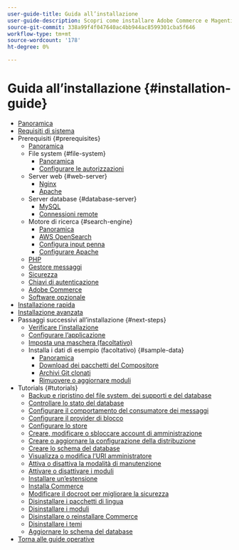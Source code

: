 ```yaml
---
user-guide-title: Guida all’installazione
user-guide-description: Scopri come installare Adobe Commerce e Magenti Open Source per le distribuzioni locali.
source-git-commit: 338a99f4f047640ac4bb944ac8599301cba5f646
workflow-type: tm+mt
source-wordcount: '178'
ht-degree: 0%

---
```



# Guida all’installazione {#installation-guide}

- [Panoramica](overview.md)
- [Requisiti di sistema](system-requirements.md)
- Prerequisiti {#prerequisites}
   - [Panoramica](prerequisites/overview.md)
   - File system {#file-system}
      - [Panoramica](prerequisites/file-system/overview.md)
      - [Configurare le autorizzazioni](prerequisites/file-system/configure-permissions.md)
   - Server web {#web-server}
      - [Nginx](prerequisites/web-server/nginx.md)
      - [Apache](prerequisites/web-server/apache.md)
   - Server database {#database-server}
      - [MySQL](prerequisites/database/mysql.md)
      - [Connessioni remote](prerequisites/database/mysql-remote.md)
   - Motore di ricerca {#search-engine}
      - [Panoramica](prerequisites/search-engine/overview.md)
      - [AWS OpenSearch](prerequisites/search-engine/aws-opensearch.md)
      - [Configura input penna](prerequisites/search-engine/configure-nginx.md)
      - [Configurare Apache](prerequisites/search-engine/configure-apache.md)
   - [PHP](prerequisites/php-settings.md)
   - [Gestore messaggi](prerequisites/rabbitmq.md)
   - [Sicurezza](prerequisites/security.md)
   - [Chiavi di autenticazione](prerequisites/authentication-keys.md)
   - [Adobe Commerce](prerequisites/commerce.md)
   - [Software opzionale](prerequisites/optional-software.md)
- [Installazione rapida](composer.md)
- [Installazione avanzata](advanced.md)
- Passaggi successivi all’installazione {#next-steps}
   - [Verificare l’installazione](next-steps/verify.md)
   - [Configurare l’applicazione](next-steps/configuration.md)
   - [Imposta una maschera (facoltativo)](next-steps/set-umask.md)
   - Installa i dati di esempio (facoltativo) {#sample-data}
      - [Panoramica](sample-data/overview.md)
      - [Download dei pacchetti del Compositore](sample-data/composer-packages.md)
      - [Archivi Git clonati](sample-data/git-repositories.md)
      - [Rimuovere o aggiornare moduli](sample-data/remove-or-update.md)
- Tutorials {#tutorials}
   - [Backup e ripristino del file system, dei supporti e del database](tutorials/backup.md)
   - [Controllare lo stato del database](tutorials/database-status.md)
   - [Configurare il comportamento del consumatore dei messaggi](tutorials/message-consumers.md)
   - [Configurare il provider di blocco](tutorials/lock-provider.md)
   - [Configurare lo store](tutorials/store.md)
   - [Creare, modificare o sbloccare account di amministrazione](tutorials/admin.md)
   - [Creare o aggiornare la configurazione della distribuzione](tutorials/deployment.md)
   - [Creare lo schema del database](tutorials/database.md)
   - [Visualizza o modifica l’URI amministratore](tutorials/admin-uri.md)
   - [Attiva o disattiva la modalità di manutenzione](tutorials/maintenance-mode.md)
   - [Attivare o disattivare i moduli](tutorials/manage-modules.md)
   - [Installare un’estensione](tutorials/extensions.md)
   - [Installa Commerce](tutorials/install.md)
   - [Modificare il docroot per migliorare la sicurezza](tutorials/docroot.md)
   - [Disinstallare i pacchetti di lingua](tutorials/language-packages.md)
   - [Disinstallare i moduli](tutorials/uninstall-modules.md)
   - [Disinstallare o reinstallare Commerce](tutorials/uninstall.md)
   - [Disinstallare i temi](tutorials/themes.md)
   - [Aggiornare lo schema del database](tutorials/database-upgrade.md)
- [Torna alle guide operative](https://experienceleague.adobe.com/docs/commerce-operations/operational-guides/home.html)
